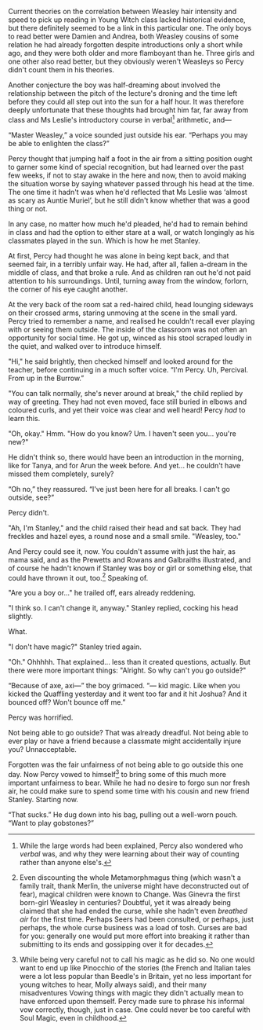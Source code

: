 Current theories on the correlation between Weasley hair intensity and speed to
pick up reading in Young Witch class lacked historical evidence, but there
definitely seemed to be a link in this particular one. The only boys to read
better were Damien and Andrea, both Weasley cousins of some relation he had
already forgotten despite introductions only a short while ago, and they were
both older and more flamboyant than he. Three girls and one other also read
better, but they obviously weren't Weasleys so Percy didn't count them in his
theories.

Another conjecture the boy was half-dreaming about involved the relationship
between the pitch of the lecture's droning and the time left before they could
all step out into the sun for a half hour. It was therefore deeply unfortunate
that these thoughts had brought him far, far away from class and Ms Leslie's
introductory course in verbal[^1] arithmetic, and—

“Master Weasley,” a voice sounded just outside his ear. “Perhaps you may be
able to enlighten the class?”

Percy thought that jumping half a foot in the air from a sitting position ought
to garner some kind of special recognition, but had learned over the past few
weeks, if not to stay awake in the here and now, then to avoid making the
situation worse by saying whatever passed through his head at the time. The one
time it hadn't was when he'd reflected that Ms Leslie was ‘almost as scary as
Auntie Muriel’, but he still didn't know whether that was a good thing or not.

In any case, no matter how much he'd pleaded, he'd had to remain behind in
class and had the option to either stare at a wall, or watch longingly as his
classmates played in the sun. Which is how he met Stanley.

At first, Percy had thought he was alone in being kept back, and that seemed
fair, in a terribly unfair way. He had, after all, fallen a-dream in the middle
of class, and that broke a rule. And as children ran out he'd not paid
attention to his surroundings. Until, turning away from the window, forlorn,
the corner of his eye caught another.

At the very back of the room sat a red-haired child, head lounging sideways on
their crossed arms, staring unmoving at the scene in the small yard. Percy
tried to remember a name, and realised he couldn't recall ever playing with or
seeing them outside. The inside of the classroom was not often an opportunity
for social time. He got up, winced as his stool scraped loudly in the quiet,
and walked over to introduce himself.

"Hi," he said brightly, then checked himself and looked around for the teacher,
before continuing in a much softer voice. “I'm Percy. Uh, Percival. From up in
the Burrow.”

"You can talk normally, she's never around at break," the child replied by way
of greeting. They had not even moved, face still buried in elbows and coloured
curls, and yet their voice was clear and well heard! Percy _had_ to learn this.

"Oh, okay." Hmm. "How do you know? Um. I haven't seen you... you're new?"

He didn't think so, there would have been an introduction in the morning, like
for Tanya, and for Arun the week before. And yet... he couldn't have missed
them completely, surely?

“Oh no,” they reassured. “I've just been here for all breaks. I can't go
outside, see?”

Percy didn't.

"Ah, I'm Stanley," and the child raised their head and sat back. They had
freckles and hazel eyes, a round nose and a small smile. "Weasley, too."

And Percy could see it, now. You couldn't assume with just the hair, as mama
said, and as the Prewetts and Rowans and Galbraiths illustrated, and of course
he hadn't known if Stanley was boy or girl or something else, that could have
thrown it out, too.[^2] Speaking of.

"Are you a boy or..." he trailed off, ears already reddening.

"I think so. I can't change it, anyway." Stanley replied, cocking his head slightly.

What.

"I don't have magic?" Stanley tried again.

"Oh." Ohhhhh. That explained... less than it created questions, actually. But
there were more important things: "Alright. So why can't you go outside?"

“Because of axe, axi—” the boy grimaced. “— kid magic. Like when you kicked the
Quaffling yesterday and it went too far and it hit Joshua? And it bounced off?
Won't bounce off me.”

Percy was horrified.

Not being able to go outside? That was already dreadful. Not being able to ever
play or have a friend because a classmate might accidentally injure you?
Unnacceptable.

Forgotten was the fair unfairness of not being able to go outside this one day.
Now Percy vowed to himself[^3] to bring some of this much more important
unfairness to bear. While he had no desire to forgo sun nor fresh air, he could
make sure to spend some time with his cousin and new friend Stanley. Starting
now.

“That sucks.” He dug down into his bag, pulling out a well-worn pouch. “Want to
play gobstones?”


[^1]: While the large words had been explained, Percy also wondered who
  _verbal_ was, and why they were learning about their way of counting rather
  than anyone else's.

[^2]: Even discounting the whole Metamorphmagus thing (which wasn't a family
  trait, thank Merlin, the universe might have deconstructed out of fear),
  magical children were known to Change. Was Ginevra the first born-girl
  Weasley in centuries? Doubtful, yet it was already being claimed that she had
  ended the curse, while she hadn't even _breathed air_ for the first time.
  Perhaps Seers had been consulted, or perhaps, just perhaps, the whole curse
  business was a load of tosh. Curses are bad for you: generally one would put
  more effort into breaking it rather than submitting to its ends and
  gossipping over it for decades.

[^3]: While being very careful not to call his magic as he did so. No one would
  want to end up like Pinocchio of the stories (the French and Italian tales
  were a lot less popular than Beedle's in Britain, yet no less important for
  young witches to hear, Molly always said), and their many misadventures
  Vowing things with magic they didn't actually mean to have enforced upon
  themself. Percy made sure to phrase his informal vow correctly, though, just
  in case. One could never be too careful with Soul Magic, even in childhood.
